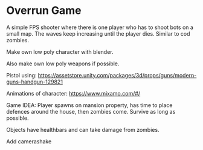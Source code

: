 # Overrun Game
A simple FPS shooter where there is one player who has to shoot bots on a small map. The waves keep increasing until the player dies. Similar to cod zombies. 

Make own low poly character with blender. 

Also make own low poly weapons if possible. 

Pistol using: https://assetstore.unity.com/packages/3d/props/guns/modern-guns-handgun-129821

Animations of character: https://www.mixamo.com/#/

Game IDEA: Player spawns on mansion property, has time to place defences around the house, then zombies come. Survive as long as possible. 

Objects have healthbars and can take damage from zombies.

Add camerashake

